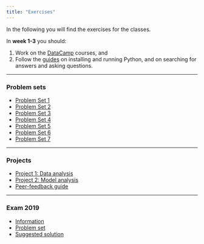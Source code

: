 ```yaml
---
title: "Exercises"
---
```


In the following you will find the exercises for the classes. 

In **week 1-3** you should:

1. Work on the [DataCamp](https://www.datacamp.com/home) courses, and 
2. Follow the [guides](/guides) on installing and running Python, and on searching for answers and asking questions.

___

### Problem sets

* [Problem Set 1](/exercises/problem_set_1)
* [Problem Set 2](/exercises/problem_set_2)
* [Problem Set 3](/exercises/problem_set_3)
* [Problem Set 4](/exercises/problem_set_4)
* [Problem Set 5](/exercises/problem_set_5)
* [Problem Set 6](/exercises/problem_set_6)
* [Problem Set 7](/exercises/problem_set_7)

___

### Projects

* [Project 1: Data analysis](https://nbviewer.jupyter.org/github/NumEconCopenhagen/lectures-2019/blob/master/projects/DataProject.pdf)
* [Project 2: Model analysis](https://nbviewer.jupyter.org/github/NumEconCopenhagen/lectures-2019/blob/master/projects/ModelProject.pdf)
* [Peer-feedback guide](https://nbviewer.jupyter.org/github/NumEconCopenhagen/lectures-2019/blob/master/projects/PeerFeedbackGuide.pdf) 

___

### Exam 2019

* [Information](https://nbviewer.jupyter.org/github/NumEconCopenhagen/lectures-2019/blob/master/projects/ExamProject.pdf)
* [Problem set](/exercises/exam_2019)
* [Suggested solution](/exercises/solution_2019)
